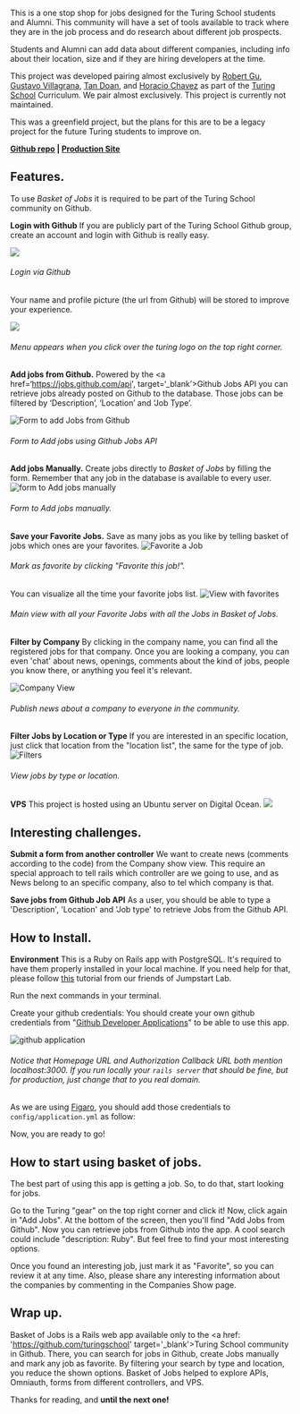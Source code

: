 <br>
This is a one stop shop for jobs designed for the Turing School students and Alumni. This community will have a set of tools available to track where they are in the job process and do research about different job prospects.   

Students and Alumni can add data about different companies, including info about their location, size and if they are hiring developers at the time.    

This project was developed pairing almost exclusively by <a href='https://github.com/BobGu' target='_blank'>Robert Gu</a>, <a href='https://github.com/GusVilla303' target='_blank'>Gustavo Villagrana</a>, <a href='https://github.com/tanmdoan' target='_blank'>Tan Doan</a>, and <a href='https://github.com/HoracioChavez' target='_blank'>Horacio Chavez</a> as part of the <a href='http://turing.io' target='_blank'> Turing School</a> Curriculum. We pair almost exclusively. This project is currently not maintained.   

This was a greenfield project, but the plans for this are to be a legacy project for the future Turing students to improve on.  

**<a href='https://github.com/HoracioChavez/job_basket' target='_blank'>Github repo</a> | <a href='http://basketofjobs.org' target='_blank'>Production Site</a>**

## Features. 

To use *Basket of Jobs* it is required to be part of the Turing School community on Github.

**Login with Github**
If you are publicly part of the Turing School Github group, create an account and login with Github is really easy. 

![](http://h6c5.com/system/pictures/avatars/000/000/048/original/Screen_Shot_2015-04-05_at_6.01.32_PM.png?1428274941)
###### Login via Github

Your name and profile picture (the url from Github) will be stored to improve your experience. 

![](http://h6c5.com/system/pictures/avatars/000/000/047/original/Screen_Shot_2015-04-05_at_6.01.15_PM.png?1428274918)
###### Menu appears when you click over the turing logo on the top right corner. 


**Add jobs from Github.**
Powered by the <a href=‘https://jobs.github.com/api', target=‘_blank’>Github Jobs API</a> you can retrieve jobs already posted on Github to the database. Those jobs can be filtered by ‘Description’, ‘Location’ and ‘Job Type’. 

![Form to add Jobs from Github](http://h6c5.com/system/pictures/avatars/000/000/042/original/Screen_Shot_2015-04-05_at_2.41.44_PM.png?1428262985)
###### Form to Add jobs using Github Jobs API

**Add jobs Manually.**
Create jobs directly to *Basket of Jobs* by filling the form. Remember that any job in the database is available to every user. 
![form to Add jobs manually](http://h6c5.com/system/pictures/avatars/000/000/041/original/Screen_Shot_2015-04-05_at_2.41.14_PM.png?1428262941)
###### Form to Add jobs manually. 

**Save your Favorite Jobs.**
Save as many jobs as you like by telling basket of jobs which ones are your favorites. 
![Favorite a Job](http://h6c5.com/system/pictures/avatars/000/000/043/original/Screen_Shot_2015-04-05_at_5.18.35_PM.png?1428272386)
###### Mark as favorite by clicking "Favorite this job!".

You can visualize all the time your favorite jobs list. 
![View with favorites](http://h6c5.com/system/pictures/avatars/000/000/044/original/Screen_Shot_2015-04-05_at_5.23.15_PM.png?1428272691)
###### Main view with all your Favorite Jobs with all the Jobs in Basket of Jobs.

**Filter by Company**
By clicking in the company name, you can find all the registered jobs for that company. Once you are looking a company, you can even 'chat' about news, openings, comments about the kind of jobs, people you know there, or anything you feel it's relevant. 

![Company View](http://h6c5.com/system/pictures/avatars/000/000/045/original/Screen_Shot_2015-04-05_at_5.48.57_PM.png?1428274169)
###### Publish news about a company to everyone in the community. 

**Filter Jobs by Location or Type**
If you are interested in an specific location, just click that location from the "location list", the same for the type of job. 
![Filters](http://h6c5.com/system/pictures/avatars/000/000/046/original/Screen_Shot_2015-04-05_at_5.51.15_PM.png?1428274588)
###### View jobs by type or location.

**VPS**
This project is hosted using an Ubuntu server on Digital Ocean.
![](http://h6c5.com/system/pictures/avatars/000/000/049/original/digital-ocean.png?1428275268)

## Interesting challenges.

**Submit a form from another controller**
We want to create news (comments according to the code) from the Company show view. This require an special approach to tell rails which controller are we going to use, and as News belong to an specific company, also to tel which company is that. 

<script src="https://gist.github.com/HoracioChavez/321d3a0bef75061261e2.js"></script>
<script src="https://gist.github.com/HoracioChavez/3d26eb795ef924938d11.js"></script>
<script src="https://gist.github.com/HoracioChavez/55c3a9d980b539546bb5.js"></script>

**Save jobs from Github Job API**
As a user, you should be able to type a 'Description', 'Location' and 'Job type' to retrieve Jobs from the Github API. 

<script src="https://gist.github.com/HoracioChavez/67233277cc594e812b49.js"></script>
<script src="https://gist.github.com/HoracioChavez/8c8faf67c26ecf66efc1.js"></script>
<script src="https://gist.github.com/HoracioChavez/e6f1c876de5adad138e1.js"></script>

## How to Install. 

**Environment**
This is a Ruby on Rails app with PostgreSQL. It's required to have them properly installed in your local machine. If you need help for that, please follow [this]() tutorial from our friends of Jumpstart Lab. 

Run the next commands in your terminal.

<script src="https://gist.github.com/HoracioChavez/d2ce8d041d2c3ee8a16d.js"></script>

Create your github credentials: You should create your own github credentials from "[Github Developer Applications](https://github.com/settings/applications)" to be able to use this app. 

![github application](http://h6c5.com/system/pictures/avatars/000/000/050/original/boj---github-app.jpg?1428295037)
###### Notice that Homepage URL and Authorization Callback URL both mention localhost:3000. If you run locally your `rails server` that should be fine, but for production, just change that to you real domain. 

As we are using [Figaro](https://github.com/laserlemon/figaro), you should add those credentials to `config/application.yml` as follow:

<script src="https://gist.github.com/HoracioChavez/c899733327e7694e714d.js"></script>

Now, you are ready to go!

## How to start using basket of jobs. 

The best part of using this app is getting a job. So, to do that, start looking for jobs.

Go to the Turing "gear" on the top right corner and click it! Now, click again in "Add Jobs". At the bottom of the screen, then you'll find "Add Jobs from Github". Now you can retrieve jobs from Github into the app. A cool search could include "description: Ruby". But feel free to find your most interesting options.

Once you found an interesting job, just mark it as "Favorite", so you can review it at any time. Also, please share any interesting information about the companies by commenting in the Companies Show page. 

## Wrap up. 

Basket of Jobs is a Rails web app available only to the <a href: 'https://github.com/turingschool' target='_blank'>Turing School community in Github</a>. There, you can search for jobs in Github, create Jobs manually and mark any job as favorite. By filtering your search by type and location, you reduce the shown options. Basket of Jobs helped to explore APIs, Omniauth, forms from different controllers, and VPS. 

Thanks for reading, and **until the next one!**
